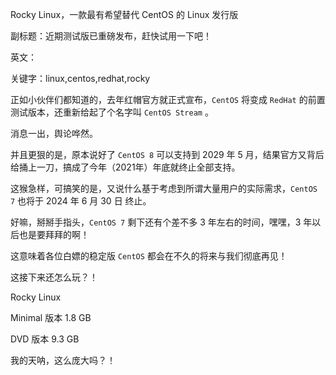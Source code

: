 Rocky Linux，一款最有希望替代 CentOS 的 Linux 发行版

副标题：近期测试版已重磅发布，赶快试用一下吧！

英文：

关键字：linux,centos,redhat,rocky



正如小伙伴们都知道的，去年红帽官方就正式宣布，`CentOS` 将变成 `RedHat` 的前置测试版本，还重新给起了个名字叫 `CentOS Stream` 。

消息一出，舆论哗然。

并且更狠的是，原本说好了 `CentOS 8` 可以支持到 2029 年 5 月，结果官方又背后给捅上一刀，搞成了今年（2021年）年底就终止全部支持。

这猴急样，可搞笑的是，又说什么基于考虑到所谓大量用户的实际需求，`CentOS 7` 也将于 2024 年 6 月 30 日 终止。

好嘛，掰掰手指头，`CentOS 7` 剩下还有个差不多 3 年左右的时间，嘿嘿，3 年以后也是要拜拜的啊！

这意味着各位白嫖的稳定版 `CentOS` 都会在不久的将来与我们彻底再见！

这接下来还怎么玩？！



Rocky Linux





Minimal 版本 1.8 GB

DVD 版本 9.3 GB

我的天呐，这么庞大吗？！

